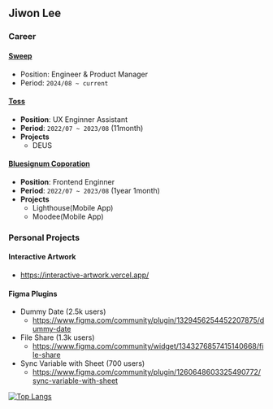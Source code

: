 ## Jiwon Lee

### Career
#### [Sweep](https://www.sweepingoms.com/)
- Position: Engineer & Product Manager
- Period: `2024/08 ~ current`
#### [Toss](https://toss.im/)
- **Position**: UX Enginner Assistant
- **Period**: `2022/07 ~ 2023/08` (11month)
- **Projects**
  - DEUS
#### [Bluesignum Coporation](https://bluesignum2023.career.greetinghr.com/)
- **Position**: Frontend Enginner
- **Period**: `2022/07 ~ 2023/08` (1year 1month)
- **Projects**
  - Lighthouse(Mobile App)
  - Moodee(Mobile App)

### Personal Projects
#### Interactive Artwork
- https://interactive-artwork.vercel.app/

#### Figma Plugins
- Dummy Date (2.5k users)
  - https://www.figma.com/community/plugin/1329456254452207875/dummy-date
- File Share (1.3k users)
  - https://www.figma.com/community/widget/1343276857415140668/file-share
- Sync Variable with Sheet (700 users)
  - https://www.figma.com/community/plugin/1260648603325490772/sync-variable-with-sheet

[![Top Langs](https://github-readme-stats.vercel.app/api/top-langs/?username=jiwon79&hide=html,CSS&count_private=true)](https://github.com/anuraghazra/github-readme-stats)
